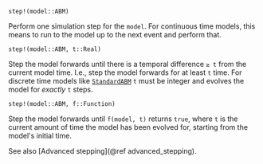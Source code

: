 ```
step!(model::ABM)
```

Perform one simulation step for the `model`. For continuous time models, this means to run to the model up to the next event and perform that.

```
step!(model::ABM, t::Real)
```

Step the model forwards until there is a temporal difference `≥ t` from the current model time. I.e., step the model forwards for at least `t` time. For discrete time models like [`StandardABM`](@ref) `t` must be integer and evolves the model for *exactly* `t` steps.

```
step!(model::ABM, f::Function)
```

Step the model forwards until `f(model, t)` returns `true`, where `t` is the current amount of time the model has been evolved for, starting from the model's initial time.

See also [Advanced stepping](@ref advanced_stepping).

